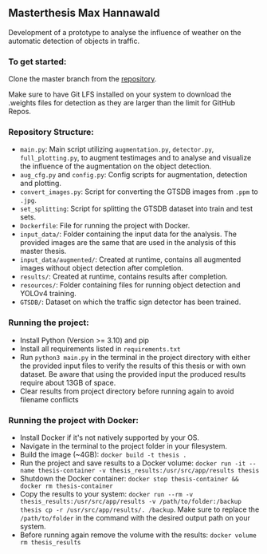 ## Masterthesis Max Hannawald
Development of a prototype to analyse the influence of weather on the automatic detection of objects in traffic.
### To get started:
Clone the master branch from the [repository](https://github.com/zPhenomm/masterthesis.git).

Make sure to have Git LFS installed on your system to download the .weights files for detection as they are larger than the limit for GitHub Repos.

### Repository Structure:
- `main.py`: Main script utilizing `augmentation.py`, `detector.py`, `full_plotting.py`, to augment testimages and to analyse and visualize the influence of the augmentation on the object detection.
- `aug_cfg.py` and `config.py`: Config scripts for augmentation, detection and plotting.
- `convert_images.py`: Script for converting the GTSDB images from `.ppm` to `.jpg`.
- `set_splitting`: Script for splitting the GTSDB dataset into train and test sets.
- `Dockerfile`: File for running the project with Docker.
- `input_data/`: Folder containing the input data for the analysis. The provided images are the same that are used in the analysis of this master thesis.
- `input_data/augmented/`: Created at runtime, contains all augmented images without object detection after completion.
- `results/`: Created at runtime, contains results after completion.
- `resources/`: Folder containing files for running object detection and YOLOv4 training.
- `GTSDB/`: Dataset on which the traffic sign detector has been trained.

### Running the project:
- Install Python (Version >= 3.10) and pip
- Install all requirements listed in `requirements.txt`
- Run `python3 main.py` in the terminal in the project directory with either the provided input files to verify the results of this thesis or with own dataset. Be aware that using the provided input the produced results require about 13GB of space.
- Clear results from project directory before running again to avoid filename conflicts

### Running the project with Docker:
- Install Docker if it's not natively supported by your OS.
- Navigate in the terminal to the project folder in your filesystem.
- Build the image (~4GB): `docker build -t thesis .`
- Run the project and save results to a Docker volume: `docker run -it --name thesis-container -v thesis_results:/usr/src/app/results thesis`
- Shutdown the Docker container: `docker stop thesis-container && docker rm thesis-container`
- Copy the results to your system: `docker run --rm -v thesis_results:/usr/src/app/results -v /path/to/folder:/backup thesis cp -r /usr/src/app/results/. /backup`. Make sure to replace the `/path/to/folder` in the command with the desired output path on your system.
- Before running again remove the volume with the results: `docker volume rm thesis_results`